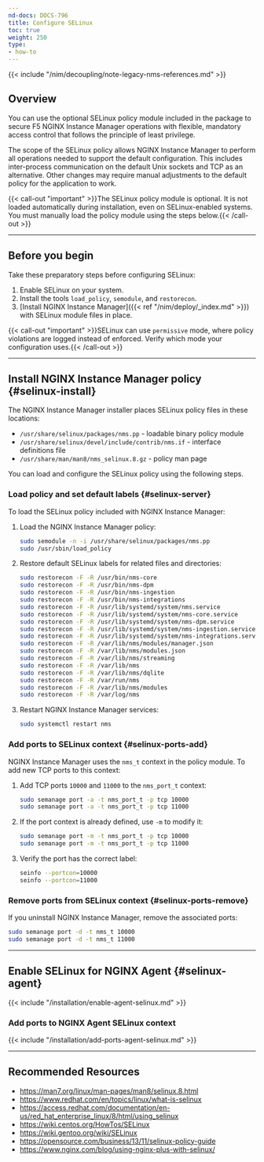 ```yaml
---
nd-docs: DOCS-796
title: Configure SELinux
toc: true
weight: 250
type:
- how-to
---
```


{{< include "/nim/decoupling/note-legacy-nms-references.md" >}}

## Overview

You can use the optional SELinux policy module included in the package to secure F5 NGINX Instance Manager operations with flexible, mandatory access control that follows the principle of least privilege.

The scope of the SELinux policy allows NGINX Instance Manager to perform all operations needed to support the default configuration. This includes inter-process communication on the default Unix sockets and TCP as an alternative. Other changes may require manual adjustments to the default policy for the application to work.

{{< call-out "important" >}}The SELinux policy module is optional. It is not loaded automatically during installation, even on SELinux-enabled systems. You must manually load the policy module using the steps below.{{< /call-out >}}

---

## Before you begin

Take these preparatory steps before configuring SELinux:

1. Enable SELinux on your system.
2. Install the tools `load_policy`, `semodule`, and `restorecon`.
3. [Install NGINX Instance Manager]({{< ref "/nim/deploy/_index.md" >}}) with SELinux module files in place.

{{< call-out "important" >}}SELinux can use `permissive` mode, where policy violations are logged instead of enforced. Verify which mode your configuration uses.{{< /call-out >}}

---

## Install NGINX Instance Manager policy {#selinux-install}

The NGINX Instance Manager installer places SELinux policy files in these locations:

- `/usr/share/selinux/packages/nms.pp` - loadable binary policy module
- `/usr/share/selinux/devel/include/contrib/nms.if` - interface definitions file
- `/usr/share/man/man8/nms_selinux.8.gz` - policy man page

You can load and configure the SELinux policy using the following steps.

### Load policy and set default labels {#selinux-server}

To load the SELinux policy included with NGINX Instance Manager:

1. Load the NGINX Instance Manager policy:

    ```bash
    sudo semodule -n -i /usr/share/selinux/packages/nms.pp
    sudo /usr/sbin/load_policy
    ```

2. Restore default SELinux labels for related files and directories:

    ```bash
    sudo restorecon -F -R /usr/bin/nms-core
    sudo restorecon -F -R /usr/bin/nms-dpm
    sudo restorecon -F -R /usr/bin/nms-ingestion
    sudo restorecon -F -R /usr/bin/nms-integrations
    sudo restorecon -F -R /usr/lib/systemd/system/nms.service
    sudo restorecon -F -R /usr/lib/systemd/system/nms-core.service
    sudo restorecon -F -R /usr/lib/systemd/system/nms-dpm.service
    sudo restorecon -F -R /usr/lib/systemd/system/nms-ingestion.service
    sudo restorecon -F -R /usr/lib/systemd/system/nms-integrations.service
    sudo restorecon -F -R /var/lib/nms/modules/manager.json
    sudo restorecon -F -R /var/lib/nms/modules.json
    sudo restorecon -F -R /var/lib/nms/streaming
    sudo restorecon -F -R /var/lib/nms
    sudo restorecon -F -R /var/lib/nms/dqlite
    sudo restorecon -F -R /var/run/nms
    sudo restorecon -F -R /var/lib/nms/modules
    sudo restorecon -F -R /var/log/nms
    ```

3. Restart NGINX Instance Manager services:

    ```bash
    sudo systemctl restart nms
    ```

### Add ports to SELinux context {#selinux-ports-add}

NGINX Instance Manager uses the `nms_t` context in the policy module. To add new TCP ports to this context:

1. Add TCP ports `10000` and `11000` to the `nms_port_t` context:

    ```bash
    sudo semanage port -a -t nms_port_t -p tcp 10000
    sudo semanage port -a -t nms_port_t -p tcp 11000
    ```

2. If the port context is already defined, use `-m` to modify it:

    ```bash
    sudo semanage port -m -t nms_port_t -p tcp 10000
    sudo semanage port -m -t nms_port_t -p tcp 11000
    ```

3. Verify the port has the correct label:

    ```bash
    seinfo --portcon=10000
    seinfo --portcon=11000
    ```

### Remove ports from SELinux context {#selinux-ports-remove}

If you uninstall NGINX Instance Manager, remove the associated ports:

```bash
sudo semanage port -d -t nms_t 10000
sudo semanage port -d -t nms_t 11000
```

---

## Enable SELinux for NGINX Agent {#selinux-agent}

{{< include "/installation/enable-agent-selinux.md" >}}

### Add ports to NGINX Agent SELinux context

{{< include "/installation/add-ports-agent-selinux.md" >}}

---

## Recommended Resources

- <https://man7.org/linux/man-pages/man8/selinux.8.html>
- <https://www.redhat.com/en/topics/linux/what-is-selinux>
- <https://access.redhat.com/documentation/en-us/red_hat_enterprise_linux/8/html/using_selinux>
- <https://wiki.centos.org/HowTos/SELinux>
- <https://wiki.gentoo.org/wiki/SELinux>
- <https://opensource.com/business/13/11/selinux-policy-guide>
- <https://www.nginx.com/blog/using-nginx-plus-with-selinux/>
